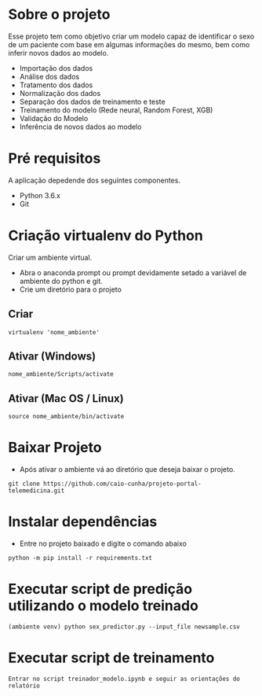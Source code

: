 # Sobre o projeto
Esse projeto tem como objetivo criar um modelo capaz de identificar o sexo de um paciente com base em algumas informações do mesmo, bem como inferir novos dados ao modelo.
- Importação dos dados
- Análise dos dados
- Tratamento dos dados
- Normalização dos dados
- Separação dos dados de treinamento e teste
- Treinamento do modelo (Rede neural, Random Forest, XGB)
- Validação do Modelo
- Inferência de novos dados ao modelo

# Pré requisitos 
A aplicação depedende dos seguintes componentes.

- Python 3.6.x
- Git 

# Criação virtualenv do Python
Criar um ambiente virtual. 
- Abra o anaconda prompt ou prompt devidamente setado a variável de ambiente do python e git.
- Crie um diretório para o projeto

## Criar
```
virtualenv 'nome_ambiente'
```
## Ativar (Windows)
```
nome_ambiente/Scripts/activate
```
## Ativar (Mac OS / Linux)
```
source nome_ambiente/bin/activate
```

# Baixar Projeto
- Após ativar o ambiente vá ao diretório que deseja baixar o projeto.
```
git clone https://github.com/caio-cunha/projeto-portal-telemedicina.git
```

# Instalar dependências
- Entre no projeto baixado e digite o comando abaixo
```
python -m pip install -r requirements.txt
```

# Executar script de predição utilizando o modelo treinado
```
(ambiente venv) python sex_predictor.py --input_file newsample.csv
```

# Executar script de treinamento
```
Entrar no script treinador_modelo.ipynb e seguir as orientações do relatório
```


